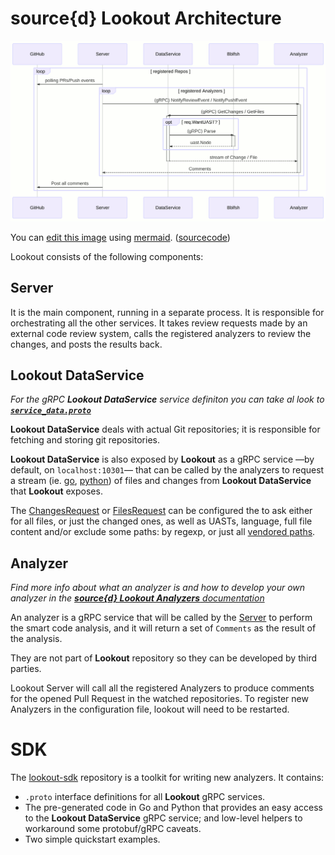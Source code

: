 # source{d} Lookout Architecture

![Lookout service sequence diagram](assets/lookout-seq-diagram.png)

You can [edit this image](https://mermaidjs.github.io/mermaid-live-editor/#/edit/eyJjb2RlIjoic2VxdWVuY2VEaWFncmFtXG4gICAgcGFydGljaXBhbnQgR2l0SHViXG4gICAgcGFydGljaXBhbnQgU2VydmVyXG4gICAgcGFydGljaXBhbnQgRGF0YVNlcnZpY2VcbiAgICBwYXJ0aWNpcGFudCBCYmxmc2hcbiAgICBwYXJ0aWNpcGFudCBBbmFseXplclxuICAgIGxvb3AgcmVnaXN0ZXJlZCBSZXBvc1xuICAgICAgICBTZXJ2ZXIgLT4-IEdpdEh1YjogcG9sbGluZyBQUnMvUHVzaCBldmVudHNcbiAgICAgICAgbG9vcCByZWdpc3RlcmVkIEFuYWx5emVyc1xuICAgICAgICAgICAgU2VydmVyIC0-PiArQW5hbHl6ZXI6IChnUlBDKSBOb3RpZnlSZXZpZXdFdmVudCAvIE5vdGlmeVB1c2hFdmVudFxuICAgICAgICAgICAgQW5hbHl6ZXIgLT4-ICtEYXRhU2VydmljZTogKGdSUEMpIEdldENoYW5nZXMgLyBHZXRGaWxlc1xuICAgICAgICAgICAgb3B0IHJlcS5XYW50VUFTVD9cbiAgICAgICAgICAgICAgICBEYXRhU2VydmljZSAtPj4gK0JibGZzaDogKGdSUEMpIFBhcnNlXG4gICAgICAgICAgICAgICAgQmJsZnNoIC0tPj4gLURhdGFTZXJ2aWNlOiB1YXN0Lk5vZGVcbiAgICAgICAgICAgIGVuZFxuICAgICAgICAgICAgRGF0YVNlcnZpY2UgLS0-PiAtQW5hbHl6ZXI6IHN0cmVhbSBvZiBDaGFuZ2UgLyBGaWxlXG4gICAgICAgICAgICBBbmFseXplciAtLT4-IC1TZXJ2ZXI6IENvbW1lbnRzXG4gICAgICAgIGVuZFxuICAgIFNlcnZlciAtPj4gR2l0SHViOiBQb3N0IGFsbCBjb21tZW50c1xuICAgIGVuZCIsIm1lcm1haWQiOnsidGhlbWUiOiJkZWZhdWx0In19) using [mermaid](https://mermaidjs.github.io). ([sourcecode](assets/lookout-seq-diagram.md))

Lookout consists of the following components:


## Server

It is the main component, running in a separate process.
It is responsible for orchestrating all the other services.
It takes review requests made by an external code review system, calls the registered analyzers to review the changes, and posts the results back.


## Lookout DataService

_For the gRPC **Lookout DataService** service definiton you can take al look to **[`service_data.proto`](https://github.com/src-d/lookout-sdk/blob/master/proto/lookout/sdk/service_data.proto#L27)**_

**Lookout DataService** deals with actual Git repositories; it is responsible for fetching and storing git repositories.

**Lookout DataService** is also exposed by **Lookout** as a gRPC service &mdash;by default, on `localhost:10301`&mdash; that can be called by the analyzers to request a stream (ie. [go](https://grpc.io/docs/tutorials/basic/go.html#server-side-streaming-rpc-1), [python](https://grpc.io/docs/tutorials/basic/python.html#response-streaming-rpc)) of files and changes from **Lookout DataService** that **Lookout** exposes.

The [ChangesRequest](https://github.com/src-d/lookout-sdk/blob/master/proto/lookout/sdk/service_data.proto#L58) or [FilesRequest](https://github.com/src-d/lookout-sdk/blob/master/proto/lookout/sdk/service_data.proto#L69) can be configured the to ask either for all files, or just the changed ones, as well as UASTs, language, full file content and/or exclude some paths: by regexp, or just all [vendored paths](https://github.com/github/linguist/blob/master/lib/linguist/vendor.yml).


## Analyzer

_Find more info about what an analyzer is and how to develop your own analyzer in the [**source{d} Lookout Analyzers** documentation](analyzers.md)_

An analyzer is a gRPC service that will be called by the [Server](#server) to perform the smart code analysis, and it will return a set of `Comments` as the result of the analysis.

They are not part of **Lookout** repository so they can be developed by third parties.

Lookout Server will call all the registered Analyzers to produce comments for the opened Pull Request in the watched repositories. To register new Analyzers in the configuration file, lookout will need to be restarted.


# SDK

The [lookout-sdk](https://github.com/src-d/lookout-sdk) repository is a toolkit for writing new analyzers. It contains:
- `.proto` interface definitions for all **Lookout** gRPC services.
- The pre-generated code in Go and Python that provides an easy access to the **Lookout DataService** gRPC service; and low-level helpers to workaround some protobuf/gRPC caveats.
- Two simple quickstart examples.
